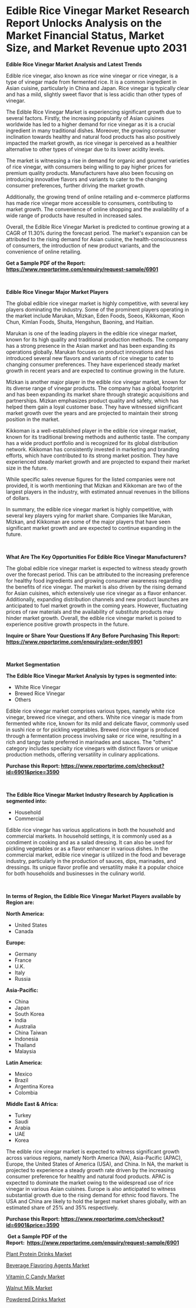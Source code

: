 <p><h1>Edible Rice Vinegar Market Research Report Unlocks Analysis on the Market Financial Status, Market Size, and Market Revenue upto 2031</h1></p><p><strong>Edible Rice Vinegar Market Analysis and Latest Trends</strong></p>
<p><p>Edible rice vinegar, also known as rice wine vinegar or rice vinegar, is a type of vinegar made from fermented rice. It is a common ingredient in Asian cuisine, particularly in China and Japan. Rice vinegar is typically clear and has a mild, slightly sweet flavor that is less acidic than other types of vinegar.</p><p>The Edible Rice Vinegar Market is experiencing significant growth due to several factors. Firstly, the increasing popularity of Asian cuisines worldwide has led to a higher demand for rice vinegar as it is a crucial ingredient in many traditional dishes. Moreover, the growing consumer inclination towards healthy and natural food products has also positively impacted the market growth, as rice vinegar is perceived as a healthier alternative to other types of vinegar due to its lower acidity levels.</p><p>The market is witnessing a rise in demand for organic and gourmet varieties of rice vinegar, with consumers being willing to pay higher prices for premium quality products. Manufacturers have also been focusing on introducing innovative flavors and variants to cater to the changing consumer preferences, further driving the market growth.</p><p>Additionally, the growing trend of online retailing and e-commerce platforms has made rice vinegar more accessible to consumers, contributing to market growth. The convenience of online shopping and the availability of a wide range of products have resulted in increased sales.</p><p>Overall, the Edible Rice Vinegar Market is predicted to continue growing at a CAGR of 11.30% during the forecast period. The market's expansion can be attributed to the rising demand for Asian cuisine, the health-consciousness of consumers, the introduction of new product variants, and the convenience of online retailing.</p></p>
<p><strong>Get a Sample PDF of the Report:&nbsp; <a href="https://www.reportprime.com/enquiry/request-sample/6901">https://www.reportprime.com/enquiry/request-sample/6901</a></strong></p>
<p>&nbsp;</p>
<p><strong>Edible Rice Vinegar Major Market Players</strong></p>
<p><p>The global edible rice vinegar market is highly competitive, with several key players dominating the industry. Some of the prominent players operating in the market include Marukan, Mizkan, Eden Foods, Soeos, Kikkoman, Koon Chun, Kimlan Foods, Shuita, Hengshun, Baoning, and Haitian.</p><p>Marukan is one of the leading players in the edible rice vinegar market, known for its high quality and traditional production methods. The company has a strong presence in the Asian market and has been expanding its operations globally. Marukan focuses on product innovations and has introduced several new flavors and variants of rice vinegar to cater to changing consumer preferences. They have experienced steady market growth in recent years and are expected to continue growing in the future.</p><p>Mizkan is another major player in the edible rice vinegar market, known for its diverse range of vinegar products. The company has a global footprint and has been expanding its market share through strategic acquisitions and partnerships. Mizkan emphasizes product quality and safety, which has helped them gain a loyal customer base. They have witnessed significant market growth over the years and are projected to maintain their strong position in the market.</p><p>Kikkoman is a well-established player in the edible rice vinegar market, known for its traditional brewing methods and authentic taste. The company has a wide product portfolio and is recognized for its global distribution network. Kikkoman has consistently invested in marketing and branding efforts, which have contributed to its strong market position. They have experienced steady market growth and are projected to expand their market size in the future.</p><p>While specific sales revenue figures for the listed companies were not provided, it is worth mentioning that Mizkan and Kikkoman are two of the largest players in the industry, with estimated annual revenues in the billions of dollars.</p><p>In summary, the edible rice vinegar market is highly competitive, with several key players vying for market share. Companies like Marukan, Mizkan, and Kikkoman are some of the major players that have seen significant market growth and are expected to continue expanding in the future.</p></p>
<p>&nbsp;</p>
<p><strong>What Are The Key Opportunities For Edible Rice Vinegar Manufacturers?</strong></p>
<p><p>The global edible rice vinegar market is expected to witness steady growth over the forecast period. This can be attributed to the increasing preference for healthy food ingredients and growing consumer awareness regarding the benefits of rice vinegar. The market is also driven by the rising demand for Asian cuisines, which extensively use rice vinegar as a flavor enhancer. Additionally, expanding distribution channels and new product launches are anticipated to fuel market growth in the coming years. However, fluctuating prices of raw materials and the availability of substitute products may hinder market growth. Overall, the edible rice vinegar market is poised to experience positive growth prospects in the future.</p></p>
<p><strong>Inquire or Share Your Questions If Any Before Purchasing This Report: <a href="https://www.reportprime.com/enquiry/pre-order/6901">https://www.reportprime.com/enquiry/pre-order/6901</a></strong></p>
<p>&nbsp;</p>
<p><strong>Market Segmentation</strong></p>
<p><strong>The Edible Rice Vinegar Market Analysis by types is segmented into:</strong></p>
<p><ul><li>White Rice Vinegar</li><li>Brewed Rice Vinegar</li><li>Others</li></ul></p>
<p><p>Edible rice vinegar market comprises various types, namely white rice vinegar, brewed rice vinegar, and others. White rice vinegar is made from fermented white rice, known for its mild and delicate flavor, commonly used in sushi rice or for pickling vegetables. Brewed rice vinegar is produced through a fermentation process involving sake or rice wine, resulting in a rich and tangy taste preferred in marinades and sauces. The "others" category includes specialty rice vinegars with distinct flavors or unique production methods, offering versatility in culinary applications.</p></p>
<p><strong>Purchase this Report:&nbsp;<a href="https://www.reportprime.com/checkout?id=6901&price=3590">https://www.reportprime.com/checkout?id=6901&price=3590</a></strong></p>
<p>&nbsp;</p>
<p><strong>The Edible Rice Vinegar Market Industry Research by Application is segmented into:</strong></p>
<p><ul><li>Household</li><li>Commercial</li></ul></p>
<p><p>Edible rice vinegar has various applications in both the household and commercial markets. In household settings, it is commonly used as a condiment in cooking and as a salad dressing. It can also be used for pickling vegetables or as a flavor enhancer in various dishes. In the commercial market, edible rice vinegar is utilized in the food and beverage industry, particularly in the production of sauces, dips, marinades, and dressings. Its unique flavor profile and versatility make it a popular choice for both households and businesses in the culinary world.</p></p>
<p>&nbsp;</p>
<p><strong>In terms of Region, the Edible Rice Vinegar Market Players available by Region are:</strong></p>
<p>
    <p> <strong> North America: </strong>
        <ul>
            <li>United States</li>
            <li>Canada</li>
        </ul>
        </p> 
    <p> <strong> Europe: </strong>
        <ul>
            <li>Germany</li>
            <li>France</li>
            <li>U.K.</li>
            <li>Italy</li>
            <li>Russia</li>
        </ul>
        </p> 
    <p> <strong> Asia-Pacific: </strong>
        <ul>
            <li>China</li>
            <li>Japan</li>
            <li>South Korea</li>
            <li>India</li>
            <li>Australia</li>
            <li>China Taiwan</li>
            <li>Indonesia</li>
            <li>Thailand</li>
            <li>Malaysia</li>
        </ul>
        </p> 
    <p> <strong> Latin America: </strong>
        <ul>
            <li>Mexico</li>
            <li>Brazil</li>
            <li>Argentina Korea</li>
            <li>Colombia</li>
        </ul>
        </p> 
    <p> <strong> Middle East & Africa: </strong>
        <ul>
            <li>Turkey</li>
            <li>Saudi</li>
            <li>Arabia</li>
            <li>UAE</li>
            <li>Korea</li>
        </ul>
    </p>
    </p>
<p><p>The edible rice vinegar market is expected to witness significant growth across various regions, namely North America (NA), Asia-Pacific (APAC), Europe, the United States of America (USA), and China. In NA, the market is projected to experience a steady growth rate driven by the increasing consumer preference for healthy and natural food products. APAC is expected to dominate the market owing to the widespread use of rice vinegar in various Asian cuisines. Europe is also anticipated to witness substantial growth due to the rising demand for ethnic food flavors. The USA and China are likely to hold the largest market shares globally, with an estimated share of 25% and 35% respectively.</p></p>
<p><strong>Purchase this Report: <a href="https://www.reportprime.com/checkout?id=6901&price=3590">https://www.reportprime.com/checkout?id=6901&price=3590</a></strong></p>
<p>&nbsp;<strong>Get a Sample PDF of the Report:&nbsp;&nbsp;<a href="https://www.reportprime.com/enquiry/request-sample/6901">https://www.reportprime.com/enquiry/request-sample/6901</a></strong></p>
<p><strong></strong></p>
<p><p><a href="https://github.com/wwwkeltoum/Market-Research-Report-List-1/blob/main/plant-protein-drinks-market.md">Plant Protein Drinks Market</a></p><p><a href="https://github.com/mharielmesa/Market-Research-Report-List-1/blob/main/beverage-flavoring-agents-market.md">Beverage Flavoring Agents Market</a></p><p><a href="https://github.com/zeberleansnyderallisonwjfli/Market-Research-Report-List-1/blob/main/vitamin-c-candy-market.md">Vitamin C Candy Market</a></p><p><a href="https://github.com/nicoletavirag/Market-Research-Report-List-1/blob/main/walnut-milk-market.md">Walnut Milk Market</a></p><p><a href="https://github.com/changoleonlaverguenzanoexiste/Market-Research-Report-List-1/blob/main/powdered-drinks-market.md">Powdered Drinks Market</a></p></p>